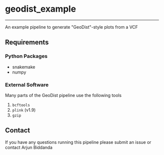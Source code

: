 # geodist_example
-------------------------------

An example pipeline to generate "GeoDist"-style plots from a VCF

## Requirements

### Python Packages

- snakemake
- numpy

### External Software

Many parts of the GeoDist pipeline use the following tools 

1. `bcftools`
2. `plink` (v1.9)
3. `gzip`

## Contact

If you have any questions running this pipeline please submit an issue or contact Arjun Biddanda 